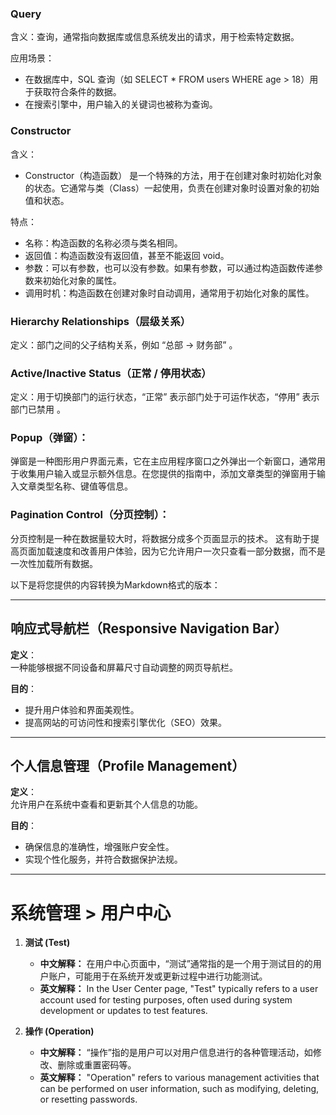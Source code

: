 ### Query

含义：查询，通常指向数据库或信息系统发出的请求，用于检索特定数据。

应用场景：
- 在数据库中，SQL 查询（如 SELECT * FROM users WHERE age > 18）用于获取符合条件的数据。
- 在搜索引擎中，用户输入的关键词也被称为查询。

### Constructor

含义：
- Constructor（构造函数） 是一个特殊的方法，用于在创建对象时初始化对象的状态。它通常与类（Class）一起使用，负责在创建对象时设置对象的初始值和状态。

特点：
- 名称：构造函数的名称必须与类名相同。
- 返回值：构造函数没有返回值，甚至不能返回 void。
- 参数：可以有参数，也可以没有参数。如果有参数，可以通过构造函数传递参数来初始化对象的属性。
- 调用时机：构造函数在创建对象时自动调用，通常用于初始化对象的属性。

### Hierarchy Relationships（层级关系）
定义：部门之间的父子结构关系，例如 “总部 → 财务部” 。
### Active/Inactive Status（正常 / 停用状态）
定义：用于切换部门的运行状态，“正常” 表示部门处于可运作状态，“停用” 表示部门已禁用 。

### Popup（弹窗）：
弹窗是一种图形用户界面元素，它在主应用程序窗口之外弹出一个新窗口，通常用于收集用户输入或显示额外信息。在您提供的指南中，添加文章类型的弹窗用于输入文章类型名称、键值等信息。

### Pagination Control（分页控制）：
分页控制是一种在数据量较大时，将数据分成多个页面显示的技术。
这有助于提高页面加载速度和改善用户体验，因为它允许用户一次只查看一部分数据，而不是一次性加载所有数据。

以下是将您提供的内容转换为Markdown格式的版本：

---

## 响应式导航栏（Responsive Navigation Bar）

**定义**：  
一种能够根据不同设备和屏幕尺寸自动调整的网页导航栏。

**目的**：
- 提升用户体验和界面美观性。
- 提高网站的可访问性和搜索引擎优化（SEO）效果。

---

## 个人信息管理（Profile Management）

**定义**：  
允许用户在系统中查看和更新其个人信息的功能。

**目的**：
- 确保信息的准确性，增强账户安全性。
- 实现个性化服务，并符合数据保护法规。

---
# 系统管理 > 用户中心
1. **测试 (Test)**
   - **中文解释：** 在用户中心页面中，“测试”通常指的是一个用于测试目的的用户账户，可能用于在系统开发或更新过程中进行功能测试。
   - **英文解释：** In the User Center page, "Test" typically refers to a user account used for testing purposes, often used during system development or updates to test features.

2. **操作 (Operation)**
   - **中文解释：** “操作”指的是用户可以对用户信息进行的各种管理活动，如修改、删除或重置密码等。
   - **英文解释：** "Operation" refers to various management activities that can be performed on user information, such as modifying, deleting, or resetting passwords.
